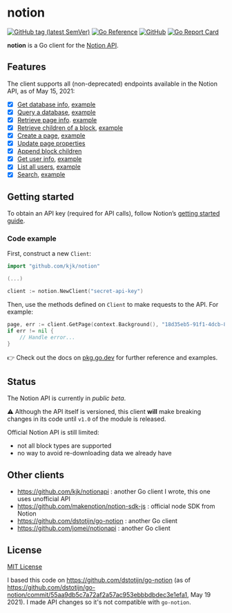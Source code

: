# notion

[![GitHub tag (latest SemVer)](https://img.shields.io/github/v/tag/kjk/notion?label=go%20module)](https://github.com/kjk/notion/tags)
[![Go Reference](https://pkg.go.dev/badge/github.com/kjk/notion.svg)](https://pkg.go.dev/github.com/kjk/notion)
[![GitHub](https://img.shields.io/github/license/kjk/notion)](LICENSE)
[![Go Report Card](https://goreportcard.com/badge/github.com/kjk/notion)](https://goreportcard.com/report/github.com/kjk/notion)

**notion** is a Go client for the
 [Notion API](https://developers.notion.com/reference).

## Features

The client supports all (non-deprecated) endpoints available in the Notion API,
as of May 15, 2021:

- [x] [Get database info](https://pkg.go.dev/github.com/kjk/notion#Client.GetDatabase), [example](https://github.com/kjk/notion/blob/master/examples/get_database_info.go)
- [x] [Query a database](https://pkg.go.dev/github.com/kjk/notion#Client.QueryDatabase), [example](https://github.com/kjk/notion/blob/master/examples/query_database.go)
- [x] [Retrieve page info](https://pkg.go.dev/github.com/kjk/notion#Client.GetPage). [example](https://github.com/kjk/notion/blob/master/examples/get_page_info.go)
- [x] [Retrieve children of a block](https://pkg.go.dev/github.com/kjk/notion#Client.GetBlockChildren), [example](https://github.com/kjk/notion/blob/master/examples/get_block_children.go)
- [x] [Create a page](https://pkg.go.dev/github.com/kjk/notion#Client.CreatePage), [example](https://github.com/kjk/notion/blob/master/examples/create_page.go)
- [x] [Update page properties](https://pkg.go.dev/github.com/kjk/notion#Client.UpdatePageProps)
- [x] [Append block children](https://pkg.go.dev/github.com/kjk/notion#Client.AppendBlockChildren)
- [x] [Get user info](https://pkg.go.dev/github.com/kjk/notion#Client.GetUser), [example](https://github.com/kjk/notion/blob/master/examples/get_user.go)
- [x] [List all users](https://pkg.go.dev/github.com/kjk/notion#Client.ListUsers), [example](https://github.com/kjk/notion/blob/master/examples/list_users.go)
- [x] [Search](https://pkg.go.dev/github.com/kjk/notion#Client.Search), [example](https://github.com/kjk/notion/blob/master/examples/search.go)

## Getting started

To obtain an API key (required for API calls), follow Notion’s [getting started guide](https://developers.notion.com/docs/getting-started).

### Code example

First, construct a new `Client`:

```go
import "github.com/kjk/notion"

(...)

client := notion.NewClient("secret-api-key")
```

Then, use the methods defined on `Client` to make requests to the API. For
example:

```go
page, err := client.GetPage(context.Background(), "18d35eb5-91f1-4dcb-85b0-c340fd965015")
if err != nil {
    // Handle error...
}
```

👉 Check out the docs on
[pkg.go.dev](https://pkg.go.dev/github.com/kjk/notion) for further
reference and examples.

## Status

The Notion API is currently in _public beta_.

⚠️ Although the API itself is versioned, this client **will** make breaking
changes in its code until `v1.0` of the module is released.

Official Notion API is still limited:
* not all block types are supported
* no way to avoid re-downloading data we already have

## Other clients

* https://github.com/kjk/notionapi : another Go client I wrote, this one uses unofficial API
* https://github.com/makenotion/notion-sdk-js : official node SDK from Notion
* https://github.com/dstotijn/go-notion : another Go client
* https://github.com/jomei/notionapi : another Go client

## License

[MIT License](LICENSE)

I based this code on https://github.com/dstotijn/go-notion (as of https://github.com/dstotijn/go-notion/commit/55aa9db5c7a72af2a57ac953ebbbdbdec3e1efa1, May 19 2021). I made API changes so it's not compatible with `go-notion`.
